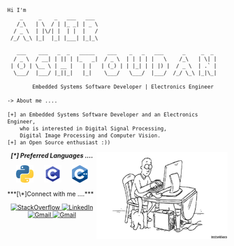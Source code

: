 ```
Hi I'm
    _     _    _   ___   ___
   /_\   | \  / | |_ _| | _ \
  / _ \  | |\/| |  | |  |   /
 /_/ \_\ |_|  |_| |___| |_|_\

   ___    ___   _  _   _____    ___    _   _   ___      _     _  _
  / _ \  / __| | || | |_   _|  / _ \  | | | | |   \    /_\   | \| |
 | (_) | \__ \ | __ |   | |   | (_) | | |_| | | |) |  / _ \  | .` |
  \___/  |___/ |_||_|   |_|    \___/   \___/  |___/  /_/ \_\ |_|\_|

        Embedded Systems Software Developer | Electronics Engineer 

-> About me ....

[+] an Embedded Systems Software Developer and an Electronics Engineer, 
    who is interested in Digital Signal Processing, 
    Digital Image Processing and Computer Vision.
[+] an Open Source enthusiast :))
```
<img align="right" width=300px height=200px alt="side_sticker" src="https://github.com/amirotd/amirotd/blob/main/gify.gif" />&nbsp;
***[\*] Preferred Languages ....***
<br>
<p align="center">
  <img src="https://github.com/amirotd/amirotd/blob/main/Python.png" height=40 hspace=10>
  <img src="https://github.com/amirotd/amirotd/blob/main/C.png" height=40 hspace=10>
  <img src="https://github.com/amirotd/amirotd/blob/main/Cpp.png" height=40 hspace=10>
</p>
***[\*]Connect with me ....***
<p align="center">
    <a href="https://stackoverflow.com/users/17121397/amir-otd" target="_blank">
        <img src="https://img.shields.io/badge/-stackoverflow-f48024?&logo=stackoverflow&logoColor=white&style=for-the-badge" alt="StackOverflow">
    </a>
    <a href="https://www.linkedin.com/in/amir-oshtoudan-a7765b207/" target="_blank">
        <img src="https://img.shields.io/badge/-LinkedIn-0077B5?logo=linkedin&logoColor=white&style=for-the-badge" alt="LinkedIn">
    </a>
    <a href="mailto:amir.otd.1@gmail.com" target="_blank">
        <img src="https://img.shields.io/badge/-Gmail-D14836?logo=gmail&logoColor=white&style=for-the-badge" alt="Gmail">
    </a>
    <a href="https://twitter.com/iamirotd" target="_blank">
        <img src="https://img.shields.io/badge/-twitter-1d9bf0?logo=twitter&logoColor=white&style=for-the-badge" alt="Gmail">
    </a>
</p>
